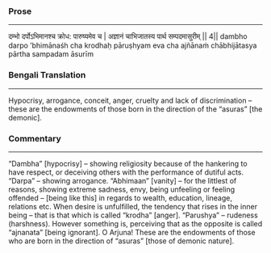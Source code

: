 ### Prose 
 --- 
दम्भो दर्पोऽभिमानश्च क्रोध: पारुष्यमेव च |
अज्ञानं चाभिजातस्य पार्थ सम्पदमासुरीम् || 4||
dambho darpo ’bhimānaśh cha krodhaḥ pāruṣhyam eva cha
ajñānaṁ chābhijātasya pārtha sampadam āsurīm

### Bengali Translation 
 --- 
Hypocrisy, arrogance, conceit, anger, cruelty and lack of discrimination – these are the endowments of those born in the direction of the “asuras” [the demonic]. 

### Commentary 
 --- 
“Dambha” [hypocrisy] – showing religiosity because of the hankering to have respect, or deceiving others with the performance of dutiful acts. “Darpa” – showing arrogance. “Abhimaan” [vanity] – for the littlest of reasons, showing extreme sadness, envy, being unfeeling or feeling offended – [being like this] in regards to wealth, education, lineage, relations etc. When desire is unfulfilled, the tendency that rises in the inner being – that is that which is called “krodha” [anger]. “Parushya” – rudeness (harshness). However something is, perceiving that as the opposite is called “ajnanata” [being ignorant]. O Arjuna! These are the endowments of those who are born in the direction of “asuras” [those of demonic nature].